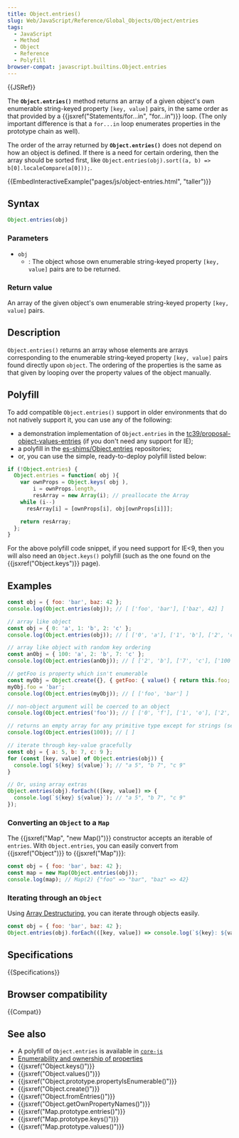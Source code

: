 ```yaml
---
title: Object.entries()
slug: Web/JavaScript/Reference/Global_Objects/Object/entries
tags:
  - JavaScript
  - Method
  - Object
  - Reference
  - Polyfill
browser-compat: javascript.builtins.Object.entries
---
```

{{JSRef}}

The **`Object.entries()`** method returns an array of a given object's own
enumerable string-keyed property `[key, value]` pairs, in the same order as that
provided by a {{jsxref("Statements/for...in", "for...in")}} loop.
(The only important difference is that a `for...in` loop enumerates properties
in the prototype chain as well).

The order of the array returned by **`Object.entries()`** does not depend on how
an object is defined. If there is a need for certain ordering, then the array
should be sorted first, like
`Object.entries(obj).sort((a, b) => b[0].localeCompare(a[0]));`.

{{EmbedInteractiveExample("pages/js/object-entries.html", "taller")}}

## Syntax

```js
Object.entries(obj)
```

### Parameters

*   `obj`
    *   : The object whose own enumerable string-keyed property `[key, value]` pairs
        are to be returned.

### Return value

An array of the given object's own enumerable string-keyed property
`[key, value]` pairs.

## Description

`Object.entries()` returns an array whose elements are arrays corresponding to
the enumerable string-keyed property `[key, value]` pairs found directly upon
`object`. The ordering of the properties is the same as that given by looping
over the property values of the object manually.

## Polyfill

To add compatible `Object.entries()` support in older environments that do not
natively support it, you can use any of the following:

*   a demonstration implementation of `Object.entries` in the
    [tc39/proposal-object-values-entries](https://github.com/tc39/proposal-object-values-entries) (if
    you don't need any support for IE);
*   a polyfill in the
    [es-shims/Object.entries](https://github.com/es-shims/Object.entries)
    repositories;
*   or, you can use the simple, ready-to-deploy polyfill listed below:

```js
if (!Object.entries) {
  Object.entries = function( obj ){
    var ownProps = Object.keys( obj ),
        i = ownProps.length,
        resArray = new Array(i); // preallocate the Array
    while (i--)
      resArray[i] = [ownProps[i], obj[ownProps[i]]];

    return resArray;
  };
}
```

For the above polyfill code snippet, if you need support for IE<9, then you will
also need an `Object.keys()` polyfill (such as the one found on the
{{jsxref("Object.keys")}} page).

## Examples

```js
const obj = { foo: 'bar', baz: 42 };
console.log(Object.entries(obj)); // [ ['foo', 'bar'], ['baz', 42] ]

// array like object
const obj = { 0: 'a', 1: 'b', 2: 'c' };
console.log(Object.entries(obj)); // [ ['0', 'a'], ['1', 'b'], ['2', 'c'] ]

// array like object with random key ordering
const anObj = { 100: 'a', 2: 'b', 7: 'c' };
console.log(Object.entries(anObj)); // [ ['2', 'b'], ['7', 'c'], ['100', 'a'] ]

// getFoo is property which isn't enumerable
const myObj = Object.create({}, { getFoo: { value() { return this.foo; } } });
myObj.foo = 'bar';
console.log(Object.entries(myObj)); // [ ['foo', 'bar'] ]

// non-object argument will be coerced to an object
console.log(Object.entries('foo')); // [ ['0', 'f'], ['1', 'o'], ['2', 'o'] ]

// returns an empty array for any primitive type except for strings (see the above example), since primitives have no own properties
console.log(Object.entries(100)); // [ ]

// iterate through key-value gracefully
const obj = { a: 5, b: 7, c: 9 };
for (const [key, value] of Object.entries(obj)) {
  console.log(`${key} ${value}`); // "a 5", "b 7", "c 9"
}

// Or, using array extras
Object.entries(obj).forEach(([key, value]) => {
  console.log(`${key} ${value}`); // "a 5", "b 7", "c 9"
});
```

### Converting an `Object` to a `Map`

The {{jsxref("Map", "new Map()")}} constructor accepts an iterable of
`entries`. With `Object.entries`, you can easily convert from
{{jsxref("Object")}} to {{jsxref("Map")}}:

```js
const obj = { foo: 'bar', baz: 42 };
const map = new Map(Object.entries(obj));
console.log(map); // Map(2) {"foo" => "bar", "baz" => 42}
```

### Iterating through an `Object`

Using
[Array Destructuring](/en-US/docs/Web/JavaScript/Reference/Operators/Destructuring_assignment#array_destructuring),
you can iterate through objects easily.

```js
const obj = { foo: 'bar', baz: 42 };
Object.entries(obj).forEach(([key, value]) => console.log(`${key}: ${value}`)); // "foo: bar", "baz: 42"
```

## Specifications

{{Specifications}}

## Browser compatibility

{{Compat}}

## See also

*   A polyfill of `Object.entries` is available in
    [`core-js`](https://github.com/zloirock/core-js#ecmascript-object)
*   [Enumerability and ownership of properties](/en-US/docs/Web/JavaScript/Enumerability_and_ownership_of_properties)
*   {{jsxref("Object.keys()")}}
*   {{jsxref("Object.values()")}}
*   {{jsxref("Object.prototype.propertyIsEnumerable()")}}
*   {{jsxref("Object.create()")}}
*   {{jsxref("Object.fromEntries()")}}
*   {{jsxref("Object.getOwnPropertyNames()")}}
*   {{jsxref("Map.prototype.entries()")}}
*   {{jsxref("Map.prototype.keys()")}}
*   {{jsxref("Map.prototype.values()")}}

